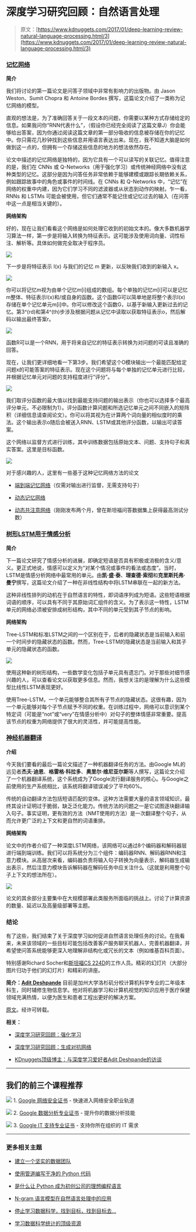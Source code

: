 # 深度学习研究回顾：自然语言处理

> 原文：[https://www.kdnuggets.com/2017/01/deep-learning-review-natural-language-processing.html/3](https://www.kdnuggets.com/2017/01/deep-learning-review-natural-language-processing.html/3)

### [记忆网络](https://arxiv.org/pdf/1410.3916v11.pdf)

**简介**

我们将讨论的第一篇论文是问答子领域中非常有影响力的出版物。由 Jason Weston、Sumit Chopra 和 Antoine Bordes 撰写，这篇论文介绍了一类称为记忆网络的模型。

直观的想法是，为了准确回答关于一段文本的问题，你需要以某种方式存储给定的信息。如果我问你“RNN代表什么”，（假设你已经完全阅读了这篇文章J）你会能够给出答案，因为你通过阅读这篇文章的第一部分吸收的信息被存储在你的记忆中。你只需花几秒钟找到这些信息并用语言表达出来。现在，我不知道大脑是如何做到这一点的，但拥有一个存储这些信息的地方的想法依然存在。

论文中描述的记忆网络是独特的，因为它具有一个可以读写的关联记忆。值得注意的是，我们在 CNNs 或 Q-Networks（用于强化学习）或传统神经网络中没有这种类型的记忆。这部分是因为问答任务非常依赖于能够建模或跟踪长期依赖关系，例如跟踪故事中的角色或事件的时间线。在 CNNs 和 Q-Networks 中，“记忆”在网络的权重中内建，因为它们学习不同的滤波器或从状态到动作的映射。乍一看，RNNs 和 LSTMs 可能会被使用，但它们通常不能记住或记忆过去的输入（在问答中这一点是相当关键的）。

**网络架构**

好的，现在让我们看看这个网络是如何处理它收到的初始文本的。像大多数机器学习算法一样，第一步是将输入转换为特征表示。这可能涉及使用词向量、词性标注、解析等。具体如何做完全取决于程序员。

![](../Images/18fd8b22f950e38cdc97b3182d943347.png)

下一步是将特征表示 I(x) 与我们的记忆 m 更新，以反映我们收到的新输入 x。

![](../Images/0759548f7c770aaad143599f5b1f6fa0.png)

你可以将记忆m视为由单个记忆m[i]组成的数组。每个单独的记忆m[i]可以是记忆m整体、特征表示I(x)和/或自身的函数。这个函数G可以简单地是将整个表示I(x)存储在单个记忆单元m[i]中。你可以修改这个函数G，以基于新输入更新过去的记忆。第3^(rd)和第4^(th)步涉及根据问题从记忆中读取以获取特征表示o，然后解码以输出最终答案r。

![](../Images/c51c92855304250ec9c570a5dd7cea49.png)

函数R可以是一个RNN，用于将来自记忆的特征表示转换为对问题的可读且准确的回答。

现在，让我们更详细地看一下第3步。我们希望这个O模块输出一个最能匹配给定问题x的可能答案的特征表示。现在这个问题将与每个单独的记忆单元进行比较，并根据记忆单元对问题的支持程度进行“评分”。

![](../Images/ce837bae010f462353978c643256cac1.png)

我们取评分函数的最大值以找到最能支持问题的输出表示（你也可以选择多个最高评分单元，不必限制为1）。评分函数计算问题和所选记忆单元之间不同嵌入的矩阵积（详细信息请查阅论文）。你可以将其视为在计算两个词向量的相似度时的乘法。这个输出表示o随后会被送入RNN、LSTM或其他评分函数，以输出可读答案。

这个网络以监督方式进行训练，其中训练数据包括原始文本、问题、支持句子和真实答案。这里是目标函数。

![](../Images/d22f11ae676374de85cb0ac24fdc5315.png)

对于感兴趣的人，这里有一些基于这种记忆网络方法的论文

+   [端到端记忆网络](https://arxiv.org/pdf/1503.08895v5.pdf)（仅需对输出进行监督，无需支持句子）

+   [动态记忆网络](https://arxiv.org/pdf/1506.07285v5.pdf)

+   [动态共注意网络](https://arxiv.org/pdf/1611.01604v2.pdf)（刚刚发布两个月，曾在斯坦福问答数据集上获得最高测试分数）

### [树形LSTM用于情感分析](https://arxiv.org/pdf/1503.00075v3.pdf)

**简介**

下一篇论文研究了情感分析的进展，即确定短语是否具有积极或消极的含义/意义。更正式地说，情感可以定义为“对某个情况或事件的看法或态度”。当时，LSTM是情感分析网络中最常用的单元。由**凯·盛·泰**、**理查德·索彻**和**克里斯托弗·曼宁**撰写，这篇论文介绍了一种在非线性结构中将LSTM串联在一起的新方法。

这种非线性排列的动机在于自然语言的特性，即词语序列成为短语。这些短语根据词语的顺序，可以具有不同于其原始词汇组件的含义。为了表示这一特性，LSTM单元的网络必须被安排成树形结构，其中不同的单元受到其子节点的影响。

**网络架构**

Tree-LSTM和标准LSTM之间的一个区别在于，后者的隐藏状态是当前输入和前一个时间步的隐藏状态的函数。然而，Tree-LSTM的隐藏状态是当前输入和其子单元的隐藏状态的函数。

![](../Images/da2a8163cc3402a3c7fc068feab0c1af.png)

使用这种新的树形结构，一些数学变化包括子单元具有遗忘门。对于那些对细节感兴趣的人，可以查看论文以获取更多信息。然而，我想关注的是理解为什么这些模型比线性LSTM表现更好。

使用Tree-LSTM，一个单元能够整合其所有子节点的隐藏状态。这很有趣，因为一个单元能够对每个子节点赋予不同的权重。在训练过程中，网络可以意识到某个特定词（可能是“not”或“very”在情感分析中）对句子的整体情感非常重要。提高该节点的权重为网络提供了很大的灵活性，并可能提高性能。

### [神经机器翻译](https://arxiv.org/pdf/1609.08144v2.pdf)

**介绍**

今天我们要看的最后一篇论文描述了一种机器翻译任务的方法。由Google ML的远见者**杰夫·迪恩**、**格雷格·科拉多**、**奥里尔·维尼亚尔斯**等人撰写，这篇论文介绍了一个机器翻译系统，这个系统成为了Google流行翻译服务的核心。与Google之前使用的生产系统相比，该系统将翻译错误减少了平均60%。

传统的自动翻译方法包括短语匹配的变体。这种方法需要大量的语言领域知识，最终其设计证明过于脆弱，缺乏泛化能力。传统方法的问题之一是它试图逐块翻译输入句子。事实证明，更有效的方法（NMT使用的方法）是一次翻译整个句子，从而允许更广泛的上下文和更自然的词语重排。

**网络架构**

论文中的作者介绍了一种深度LSTM网络，该网络可以通过8个编码器和解码器层进行端到端训练。我们可以将系统分为三个组件：编码器RNN、解码器RNN和注意力模块。从高层次来看，编码器负责将输入句子转换为向量表示，解码器生成输出表示，然后注意力模块告诉解码器在解码任务中应关注什么（这就是利用整个句子上下文的想法所在）。

![](../Images/c08745cc823c2e6966908b33846bc511.png)

论文的其余部分主要集中在大规模部署此类服务所面临的挑战上。讨论了计算资源的数量、延迟以及高量级部署等主题。

### 结论

有了这些，我们结束了关于深度学习如何促进自然语言处理任务的讨论。在我看来，未来该领域的一些目标可能包括改善客户服务聊天机器人，完善机器翻译，并希望使问答系统能够更深入地理解非结构化或冗长的文本（例如维基百科页面）。

特别感谢Richard Socher和[斯坦福CS 224D](http://cs224d.stanford.edu/index.html)的工作人员。精彩的幻灯片（大部分图片归功于他们的幻灯片）和精彩的讲座。

**简介：[Adit Deshpande](https://twitter.com/aditdeshpande3)** 目前是加州大学洛杉矶分校计算机科学专业的二年级本科生，同时辅修生物信息学。他对将机器学习和计算机视觉的知识应用于医疗保健领域充满热情，以便为医生和患者工程出更好的解决方案。

[原文](https://adeshpande3.github.io/adeshpande3.github.io/Deep-Learning-Research-Review-Week-3-Natural-Language-Processing)。经许可转载。

**相关：**

+   [深度学习研究回顾：强化学习](/2016/11/deep-learning-research-review-reinforcement-learning.html)

+   [深度学习研究回顾：生成对抗网络](/2016/10/deep-learning-research-review-generative-adversarial-networks.html)

+   [KDnuggets顶级博主：与深度学习爱好者Adit Deshpande的访谈](/2016/10/top-blogger-interview-adit-deshpande.html)

* * *

## 我们的前三个课程推荐

![](../Images/0244c01ba9267c002ef39d4907e0b8fb.png) 1\. [Google 网络安全证书](https://www.kdnuggets.com/google-cybersecurity) - 快速进入网络安全职业轨道

![](../Images/e225c49c3c91745821c8c0368bf04711.png) 2\. [Google 数据分析专业证书](https://www.kdnuggets.com/google-data-analytics) - 提升你的数据分析技能

![](../Images/0244c01ba9267c002ef39d4907e0b8fb.png) 3\. [Google IT 支持专业证书](https://www.kdnuggets.com/google-itsupport) - 支持你所在组织的 IT 需求

* * *

### 更多相关主题

+   [建立一个坚实的数据团队](https://www.kdnuggets.com/2021/12/build-solid-data-team.html)

+   [使用管道编写干净的 Python 代码](https://www.kdnuggets.com/2021/12/write-clean-python-code-pipes.html)

+   [是什么让 Python 成为初创公司的理想编程语言](https://www.kdnuggets.com/2021/12/makes-python-ideal-programming-language-startups.html)

+   [N-gram 语言模型在自然语言处理中的应用](https://www.kdnuggets.com/2022/06/ngram-language-modeling-natural-language-processing.html)

+   [停止学习数据科学，找到目标，找到目标去…](https://www.kdnuggets.com/2021/12/stop-learning-data-science-find-purpose.html)

+   [学习数据科学统计的顶级资源](https://www.kdnuggets.com/2021/12/springboard-top-resources-learn-data-science-statistics.html)
